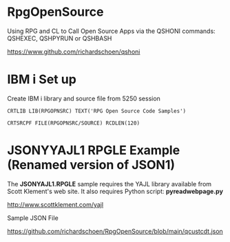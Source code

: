 # RpgOpenSource
Using RPG and CL to Call Open Source Apps via the QSHONI commands: QSHEXEC, QSHPYRUN or QSHBASH 

https://www.github.com/richardschoen/qshoni

# IBM i Set up
Create IBM i library and source file from 5250 session
```
CRTLIB LIB(RPGOPNSRC) TEXT('RPG Open Source Code Samples') 

CRTSRCPF FILE(RPGOPNSRC/SOURCE) RCDLEN(120)  
```

# JSONYYAJL1 RPGLE Example (Renamed version of JSON1)
The **JSONYAJL1.RPGLE** sample requires the YAJL library available from Scott Klement's web site. It also requires Python script: **pyreadwebpage.py** 

http://www.scottklement.com/yajl

Sample JSON File

https://github.com/richardschoen/RpgOpenSource/blob/main/qcustcdt.json

